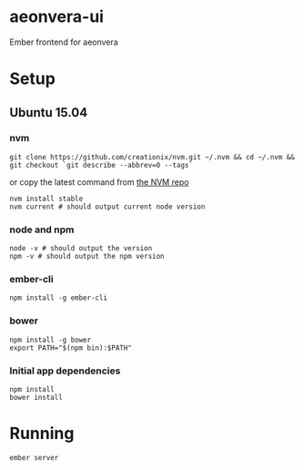 # aeonvera-ui
Ember frontend for aeonvera


# Setup

## Ubuntu 15.04

### nvm

    git clone https://github.com/creationix/nvm.git ~/.nvm && cd ~/.nvm && git checkout `git describe --abbrev=0 --tags`

or copy the latest command from [the NVM repo](https://github.com/creationix/nvm)

    nvm install stable
    nvm current # should output current node version

### node and npm

    node -v # should output the version
    npm -v # should output the npm version
    
### ember-cli

    npm install -g ember-cli
    
### bower

    npm install -g bower
    export PATH="$(npm bin):$PATH"
    
### Initial app dependencies

    npm install
    bower install
    
# Running

    ember server
    
